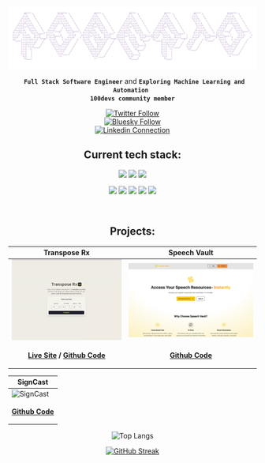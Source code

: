 ![Banner](https://github.com/rcm-webdev/rcm-webdev/raw/main/ascii-banner2.png)


 
<div align="center"> 

 **` Full Stack Software Engineer`** and **`Exploring Machine Learning and Automation `** <br> **`100devs community member`** 
</div>


<p align="center">
  <a href="https://twitter.com/rcmwdev" target="_blank">
   <img alt="Twitter Follow" src="https://img.shields.io/badge/follow_@rcmwdev-%23000000.svg?style=for-the-badge&logo=X&logoColor=white">
  <br>
   
  </a>
  <a href="https://bsky.app/profile/rcmcodes.bsky.social">
 <img alt="Bluesky Follow" src="https://img.shields.io/badge/follow_@rcmcodes-0285FF?style=for-the-badge&logo=Bluesky&logoColor=white">
  </a>
  <br/>

  <a href="https://www.linkedin.com/in/roberto-c-murillo/">
   <img alt="Linkedin Connection" src="https://img.shields.io/badge/connect_on_linkedin-%230077B5.svg?style=for-the-badge&logo=linkedin&logoColor=white">
  </a>
  <br>

 <h2 align="center">
  Current tech stack: 
 </h2>
  
  <p align="center">
    <img src="https://img.shields.io/badge/TypeScript-007ACC?style=for-the-badge&logo=typescript&logoColor=white" />
    <img src="https://img.shields.io/badge/JavaScript-F7DF1E?style=for-the-badge&logo=javascript&logoColor=black" />
    <img src="https://img.shields.io/badge/python-3776AB?style=for-the-badge&logo=python&logoColor=ffdd54"/>
</p>

<p align="center">
    <img src="https://img.shields.io/badge/React-1B1D24?style=for-the-badge&logo=react&logoColor=61DAFB" />
    <img src="https://img.shields.io/badge/Node.js-5FA04E?style=for-the-badge&logo=node.js&logoColor=white" />
    <img src="https://img.shields.io/badge/Supabase-000000?style=for-the-badge&logo=supabase&logoColor=3DD08A">
    <img src="https://img.shields.io/badge/express-000000?style=for-the-badge&logo=express&logoColor=white">
    <img src="https://img.shields.io/badge/JWT-white?style=for-the-badge&logo=jsonwebtokens&logoColor=black"/>
    
</p>
</p>
<br>
<h2 align="center"> Projects: </h2>

| Transpose Rx | Speech Vault |
| ------------- | ------------- | 
| ![Transpose Rx](https://github.com/rcm-webdev/transposerx/raw/main/public/transposerx.gif)| ![Speech Vault](https://github.com/rcm-webdev/speechvault/blob/main/frontend/public/speechvault.png) 
| <p align="center"> **[Live Site](https://transposerx.netlify.app/) / [Github Code](https://github.com/rcm-webdev/transposerx)** </p> | <p align="center"> **[Github Code](https://github.com/rcm-webdev/speechvault)** </p>

|SignCast|
|------------- |
|![SignCast](https://github.com/rcm-webdev/signcast/blob/main/frontend/public/signcast.png?raw=true)|
|<p align="center">**[Github Code](https://github.com/rcm-webdev/signcast?tab=readme-ov-file)**</p>|


<div align="center">
 
![Top Langs](https://github-readme-stats.vercel.app/api/top-langs/?username=rcm-webdev&layout=compact&theme=tokyonight) 
 
</div>

<div align="center">

[![GitHub Streak](https://streak-stats.demolab.com/?user=rcm-webdev&theme=tokyonight)](https://git.io/streak-stats)
 
</div>
